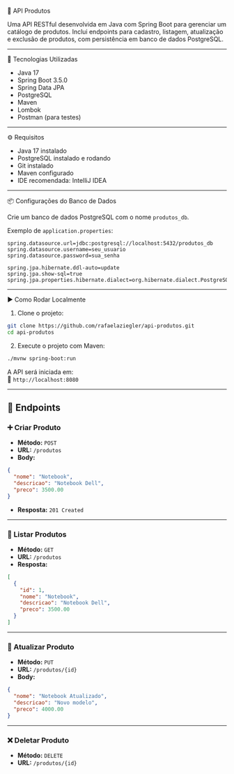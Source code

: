 🛒 API Produtos

Uma API RESTful desenvolvida em Java com Spring Boot para gerenciar um catálogo de produtos. Inclui endpoints para cadastro, listagem, atualização e exclusão de produtos, com persistência em banco de dados PostgreSQL.

---

🔧 Tecnologias Utilizadas

- Java 17  
- Spring Boot 3.5.0  
- Spring Data JPA  
- PostgreSQL  
- Maven  
- Lombok  
- Postman (para testes)

---

⚙️ Requisitos

- Java 17 instalado
- PostgreSQL instalado e rodando
- Git instalado
- Maven configurado
- IDE recomendada: IntelliJ IDEA

---

📦 Configurações do Banco de Dados

Crie um banco de dados PostgreSQL com o nome `produtos_db`.

Exemplo de `application.properties`:
```properties
spring.datasource.url=jdbc:postgresql://localhost:5432/produtos_db
spring.datasource.username=seu_usuario
spring.datasource.password=sua_senha

spring.jpa.hibernate.ddl-auto=update
spring.jpa.show-sql=true
spring.jpa.properties.hibernate.dialect=org.hibernate.dialect.PostgreSQLDialect
```

---

▶️ Como Rodar Localmente

1. Clone o projeto:

```bash
git clone https://github.com/rafaelaziegler/api-produtos.git
cd api-produtos
```

2. Execute o projeto com Maven:

```bash
./mvnw spring-boot:run
```

A API será iniciada em:  
📍 `http://localhost:8080`

---

## 📌 Endpoints

### ➕ Criar Produto
- **Método:** `POST`
- **URL:** `/produtos`
- **Body:**
```json
{
  "nome": "Notebook",
  "descricao": "Notebook Dell",
  "preco": 3500.00
}
```
- **Resposta:** `201 Created`

---

### 📃 Listar Produtos
- **Método:** `GET`
- **URL:** `/produtos`
- **Resposta:**
```json
[
  {
    "id": 1,
    "nome": "Notebook",
    "descricao": "Notebook Dell",
    "preco": 3500.00
  }
]
```

---

### 🔁 Atualizar Produto
- **Método:** `PUT`
- **URL:** `/produtos/{id}`
- **Body:**
```json
{
  "nome": "Notebook Atualizado",
  "descricao": "Novo modelo",
  "preco": 4000.00
}
```

---

### ❌ Deletar Produto
- **Método:** `DELETE`
- **URL:** `/produtos/{id}`

